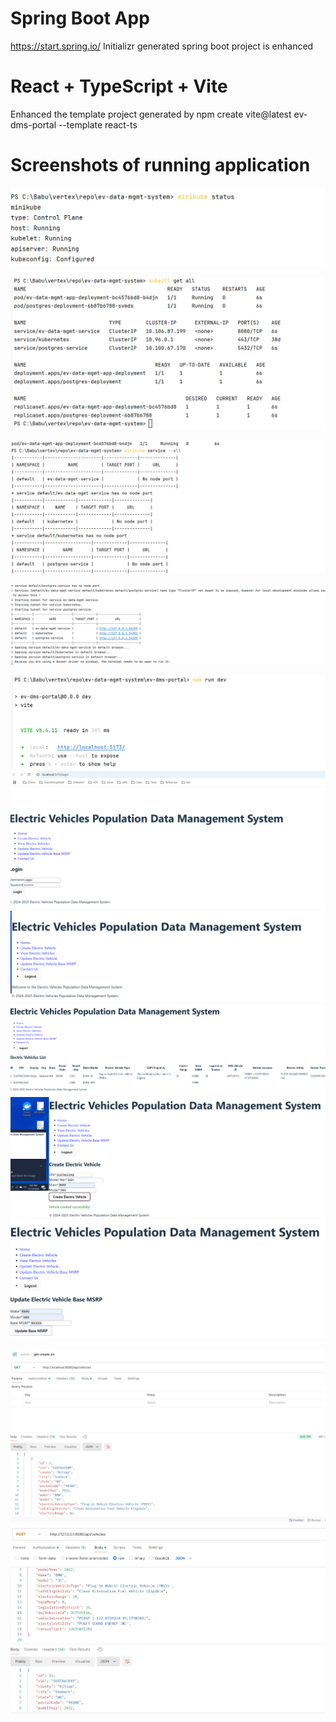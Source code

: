# Spring Boot App 
https://start.spring.io/ Initializr generated spring boot project is enhanced  

# React + TypeScript + Vite
Enhanced the template project generated by 
    npm create vite@latest ev-dms-portal --template react-ts

# Screenshots of running application


![Alt text](docs/screenshots/minikube.png)



![Alt text](docs/screenshots/kubectl.png)


![Alt text](docs/screenshots/url1.png)


![Alt text](docs/screenshots/url2.png)

![Alt text](docs/screenshots/portal1.png)
![Alt text](docs/screenshots/portal2.png)
![Alt text](docs/screenshots/portal3.png)
![Alt text](docs/screenshots/portal4.png)
![Alt text](docs/screenshots/portal5.png)
![Alt text](docs/screenshots/portal6.png)

![Alt text](docs/screenshots/p1.png)
![Alt text](docs/screenshots/p2.png)